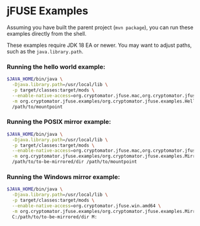 # jFUSE Examples

Assuming you have built the parent project (`mvn package`), you can run these examples directly from the shell.

These examples require JDK 18 EA or newer. You may want to adjust paths, such as the `java.library.path`.

### Running the hello world example:

```sh
$JAVA_HOME/bin/java \
  -Djava.library.path=/usr/local/lib \
  -p target/classes:target/mods \
  --enable-native-access=org.cryptomator.jfuse.mac,org.cryptomator.jfuse.linux.arm64,org.cryptomator.jfuse.linux.amd64 \
  -m org.cryptomator.jfuse.examples/org.cryptomator.jfuse.examples.HelloWorldFileSystem \
  /path/to/mountpoint
```

### Running the POSIX mirror example:

```sh
$JAVA_HOME/bin/java \
  -Djava.library.path=/usr/local/lib \
  -p target/classes:target/mods \
  --enable-native-access=org.cryptomator.jfuse.mac,org.cryptomator.jfuse.linux.arm64,org.cryptomator.jfuse.linux.amd64 \
  -m org.cryptomator.jfuse.examples/org.cryptomator.jfuse.examples.MirrorPosixFileSystem \
  /path/to/to-be-mirrored/dir /path/to/mountpoint
```

### Running the Windows mirror example:

```sh
$JAVA_HOME/bin/java \
  -Djava.library.path=/usr/local/lib \
  -p target/classes:target/mods \
  --enable-native-access=org.cryptomator.jfuse.win.amd64 \
  -m org.cryptomator.jfuse.examples/org.cryptomator.jfuse.examples.MirrorPosixFileSystem \
  C:/path/to/to-be-mirrored/dir M:
```